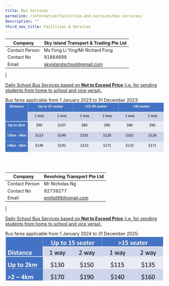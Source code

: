 ```yaml
---
title: Bus Services
permalink: /information/facilities-and-services/bus-services/
description: ""
third_nav_title: Facilities & Services
---
```

| Company | Sky Island Transport &amp; Trading Pte Ltd |
|---|---|
| Contact Person | Ms Fong Li Ying/Mr Richard Fong |
| Contact No | 91884698 |
| Email  | [skyislandschool@gmail.com](mailto:skyislandschool@gmail.com) |
|

<u>Daily School Bus Services based on <b>Not to Exceed Price</b> (i.e. for sending students from home to school and vice versa). </u>

Bus fares applicable from 1 January 2023 to 31 December 2023:
![](/images/schbuscost2023.jpg)

<br>
<br>

| Company | Revolving Transport Pte Ltd |
|---|---|
| Contact Person | Mr Nicholas Ng |
| Contact No | 92739277 |
| Email  | [emltpt96@gmail.com](mailto:emltpt96@gmail.com)  |
|

<u>Daily School Bus Services based on <b>Not to Exceed Price</b> (i.e. for sending students from home to school and vice versa). </u>

Bus fares applicable from 1 January 2024 to 31 December 2025:
![](/images/schbuscost.jpg)




